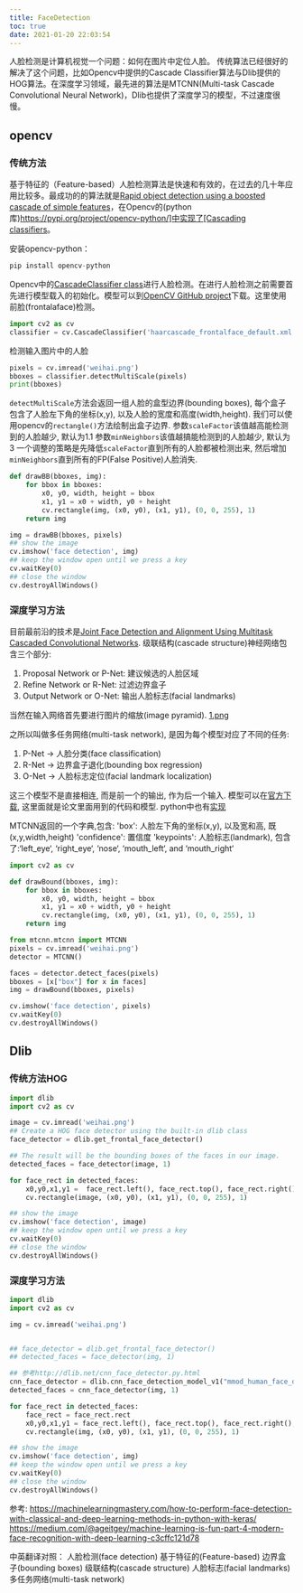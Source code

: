 ```yaml
---
title: FaceDetection
toc: true
date: 2021-01-20 22:03:54
---
```

人脸检测是计算机视觉一个问题：如何在图片中定位人脸。
传统算法已经很好的解决了这个问题，比如Opencv中提供的Cascade Classifier算法与Dlib提供的HOG算法。在深度学习领域，最先进的算法是MTCNN(Multi-task Cascade Convolutional Neural Network)，Dlib也提供了深度学习的模型，不过速度很慢。


## opencv
### 传统方法
基于特征的（Feature-based）人脸检测算法是快速和有效的，在过去的几十年应用比较多。最成功的的算法就是[Rapid object detection using a boosted cascade of simple features](https://ieeexplore.ieee.org/document/990517)，在Opencv的(python库)[https://pypi.org/project/opencv-python/]中实现了[Cascading classifiers](https://en.wikipedia.org/wiki/Cascading_classifiers)。


安装opencv-python：
```python
pip install opencv-python
```

Opencv中的[CascadeClassifier class](https://docs.opencv.org/3.4.3/d1/de5/classcv_1_1CascadeClassifier.html)进行人脸检测。在进行人脸检测之前需要首先进行模型载入的初始化。模型可以到[OpenCV GitHub project](https://github.com/opencv/opencv/tree/master/data/haarcascades)下载。这里使用前脸(frontalaface)检测。
```python
import cv2 as cv
classifier = cv.CascadeClassifier('haarcascade_frontalface_default.xml')
```

检测输入图片中的人脸
```python
pixels = cv.imread('weihai.png')
bboxes = classifier.detectMultiScale(pixels)
print(bboxes)
```
`detectMultiScale`方法会返回一组人脸的盒型边界(bounding boxes), 每个盒子包含了人脸左下角的坐标(x,y), 以及人脸的宽度和高度(width,height). 我们可以使用opencv的`rectangle()`方法绘制出盒子边界.
参数`scaleFactor`该值越高能检测到的人脸越少, 默认为1.1
参数`minNeighbors`该值越搞能检测到的人脸越少, 默认为 3
一个调整的策略是先降低`scaleFactor`直到所有的人脸都被检测出来, 然后增加`minNeighbors`直到所有的FP(False Positive)人脸消失.



```python
def drawBB(bboxes, img):
    for bbox in bboxes:
        x0, y0, width, height = bbox
        x1, y1 = x0 + width, y0 + height
        cv.rectangle(img, (x0, y0), (x1, y1), (0, 0, 255), 1)
    return img
```

```python
img = drawBB(bboxes, pixels)
## show the image
cv.imshow('face detection', img)
## keep the window open until we press a key
cv.waitKey(0)
## close the window
cv.destroyAllWindows()
```




### 深度学习方法
目前最前沿的技术是[Joint Face Detection and Alignment Using Multitask Cascaded Convolutional Networks](https://arxiv.org/abs/1604.02878). 级联结构(cascade structure)神经网络包含三个部分:
1. Proposal Network or P-Net: 建议候选的人脸区域
2. Refine Network or R-Net: 过滤边界盒子
3. Output Network or O-Net: 输出人脸标志(facial landmarks)

当然在输入网络首先要进行图片的缩放(image pyramid).
[1.png](1.png)

之所以叫做多任务网络(multi-task network), 是因为每个模型对应了不同的任务:
1. P-Net -> 人脸分类(face classification)
2. R-Net -> 边界盒子退化(bounding box regression)
3. O-Net -> 人脸标志定位(facial landmark localization)

这三个模型不是直接相连, 而是前一个的输出, 作为后一个输入. 模型可以在[官方下载](https://github.com/kpzhang93/MTCNN_face_detection_alignment), 这里面就是论文里面用到的代码和模型. python中也有[实现](https://github.com/ipazc/mtcnn)

MTCNN返回的一个字典,包含:
'box': 人脸左下角的坐标(x,y), 以及宽和高, 既(x,y,width,height)
'confidence': 置信度
'keypoints': 人脸标志(landmark), 包含了:‘left_eye‘, ‘right_eye‘, ‘nose‘, ‘mouth_left‘, and ‘mouth_right‘


```python
import cv2 as cv

def drawBound(bboxes, img):
    for bbox in bboxes:
        x0, y0, width, height = bbox
        x1, y1 = x0 + width, y0 + height
        cv.rectangle(img, (x0, y0), (x1, y1), (0, 0, 255), 1)
    return img

from mtcnn.mtcnn import MTCNN
pixels = cv.imread('weihai.png')
detector = MTCNN()

faces = detector.detect_faces(pixels)
bboxes = [x["box"] for x in faces]
img = drawBound(bboxes, pixels)

cv.imshow('face detection', pixels)
cv.waitKey(0)
cv.destroyAllWindows()
```


## Dlib
### 传统方法HOG
```python
import dlib
import cv2 as cv

image = cv.imread('weihai.png')
## Create a HOG face detector using the built-in dlib class
face_detector = dlib.get_frontal_face_detector()

## The result will be the bounding boxes of the faces in our image.
detected_faces = face_detector(image, 1)

for face_rect in detected_faces:
    x0,y0,x1,y1 =  face_rect.left(), face_rect.top(), face_rect.right(), face_rect.bottom()
    cv.rectangle(image, (x0, y0), (x1, y1), (0, 0, 255), 1)

## show the image
cv.imshow('face detection', image)
## keep the window open until we press a key
cv.waitKey(0)
## close the window
cv.destroyAllWindows()
```

### 深度学习方法
```python
import dlib
import cv2 as cv

img = cv.imread('weihai.png')


## face_detector = dlib.get_frontal_face_detector()
## detected_faces = face_detector(img, 1)

## 参考http://dlib.net/cnn_face_detector.py.html
cnn_face_detector = dlib.cnn_face_detection_model_v1("mmod_human_face_detector.dat")
detected_faces = cnn_face_detector(img, 1)

for face_rect in detected_faces:
    face_rect = face_rect.rect
    x0,y0,x1,y1 = face_rect.left(), face_rect.top(), face_rect.right(), face_rect.bottom()
    cv.rectangle(img, (x0, y0), (x1, y1), (0, 0, 255), 1)

## show the image
cv.imshow('face detection', img)
## keep the window open until we press a key
cv.waitKey(0)
## close the window
cv.destroyAllWindows()

```



参考:
https://machinelearningmastery.com/how-to-perform-face-detection-with-classical-and-deep-learning-methods-in-python-with-keras/
https://medium.com/@ageitgey/machine-learning-is-fun-part-4-modern-face-recognition-with-deep-learning-c3cffc121d78

中英翻译对照：
人脸检测(face detection)
基于特征的(Feature-based)
边界盒子(bounding boxes)
级联结构(cascade structure)
人脸标志(facial landmarks)
多任务网络(multi-task network)